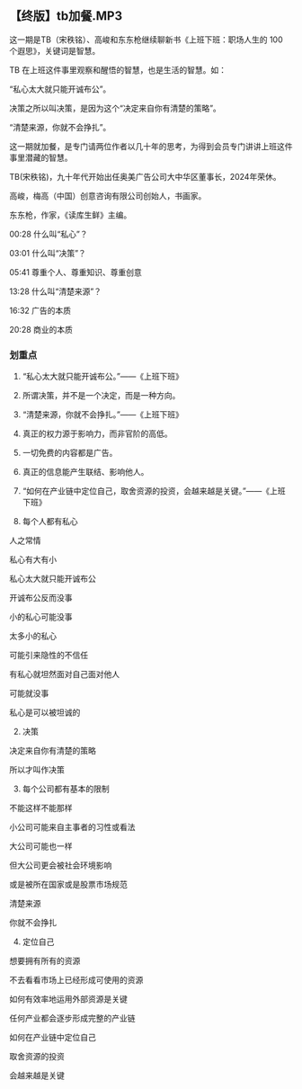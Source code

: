 ## 【终版】tb加餐.MP3



这一期是TB（宋秩铭）、高峻和东东枪继续聊新书《上班下班：职场人生的 100 个遐思》，关键词是智慧。

TB 在上班这件事里观察和醒悟的智慧，也是生活的智慧。如：

“私心太大就只能开诚布公”。

决策之所以叫决策，是因为这个“决定来自你有清楚的策略”。

“清楚来源，你就不会挣扎”。

这一期就加餐，是专门请两位作者以几十年的思考，为得到会员专门讲讲上班这件事里潜藏的智慧。



TB(宋秩铭)，九十年代开始出任奥美广告公司大中华区董事长，2024年荣休。

高峻，梅高（中国）创意咨询有限公司创始人，书画家。

东东枪，作家，《读库生鲜》主编。



00:28 什么叫“私心”？

03:01 什么叫“决策”？

05:41 尊重个人、尊重知识、尊重创意

13:28 什么叫“清楚来源”？

16:32 广告的本质

20:28 商业的本质





### 划重点

 1. “私心太大就只能开诚布公。”——《上班下班》

 2. 所谓决策，并不是一个决定，而是一种方向。

 3. “清楚来源，你就不会挣扎。”——《上班下班》

 4. 真正的权力源于影响力，而非官阶的高低。

 5. 一切免费的内容都是广告。

 6. 真正的信息能产生联结、影响他人。

 7. “如何在产业链中定位自己，取舍资源的投资，会越来越是关键。”——《上班下班》



1. 每个人都有私心

人之常情

私心有大有小

私心太大就只能开诚布公

开诚布公反而没事

小的私心可能没事

太多小的私心

可能引来隐性的不信任

有私心就坦然面对自己面对他人

可能就没事

私心是可以被坦诚的





2. 决策

决定来自你有清楚的策略

所以才叫作决策





3. 每个公司都有基本的限制

不能这样不能那样

小公司可能来自主事者的习性或看法

大公司可能也一样

但大公司更会被社会环境影响

或是被所在国家或是股票市场规范

清楚来源

你就不会挣扎





4. 定位自己

想要拥有所有的资源

不去看看市场上已经形成可使用的资源

如何有效率地运用外部资源是关键

任何产业都会逐步形成完整的产业链

如何在产业链中定位自己

取舍资源的投资

会越来越是关键

